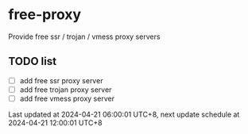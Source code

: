 
# free-proxy
Provide free ssr / trojan / vmess proxy servers


## TODO list
- [ ] add free ssr proxy server
- [ ] add free trojan proxy server
- [ ] add free vmess proxy server

Last updated at 2024-04-21 06:00:01 UTC+8, next update schedule at 2024-04-21 12:00:01 UTC+8


